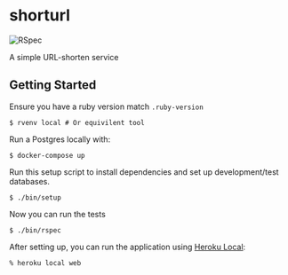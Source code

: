 # shorturl

![RSpec](https://github.com/choznerol/shorturl/workflows/Ruby/badge.svg?branch=master)

A simple URL-shorten service

## Getting Started

Ensure you have a ruby version match `.ruby-version`

    $ rvenv local # Or equivilent tool

Run a Postgres locally with:

    $ docker-compose up

Run this setup script to install dependencies and set up development/test databases. 

    $ ./bin/setup

Now you can run the tests

    $ ./bin/rspec

After setting up, you can run the application using [Heroku Local]:

    % heroku local web

[Heroku Local]: https://devcenter.heroku.com/articles/heroku-local
